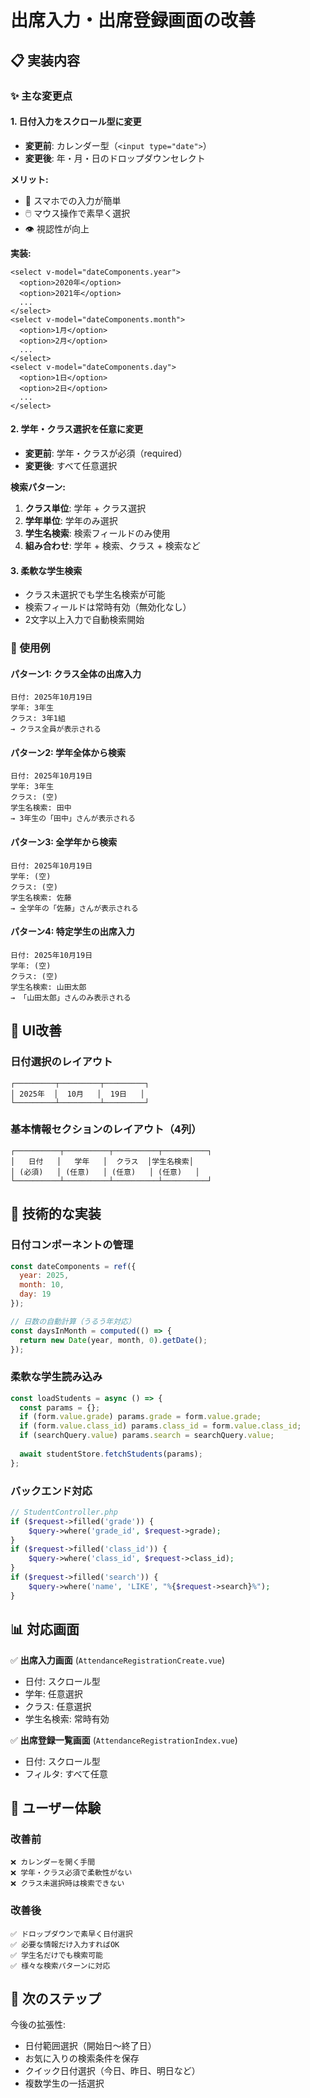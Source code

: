 # 出席入力・出席登録画面の改善

## 📋 実装内容

### ✨ 主な変更点

#### 1. **日付入力をスクロール型に変更**
- **変更前**: カレンダー型（`<input type="date">`）
- **変更後**: 年・月・日のドロップダウンセレクト

**メリット:**
- 📱 スマホでの入力が簡単
- 🖱️ マウス操作で素早く選択
- 👁️ 視認性が向上

**実装:**
```vue
<select v-model="dateComponents.year">
  <option>2020年</option>
  <option>2021年</option>
  ...
</select>
<select v-model="dateComponents.month">
  <option>1月</option>
  <option>2月</option>
  ...
</select>
<select v-model="dateComponents.day">
  <option>1日</option>
  <option>2日</option>
  ...
</select>
```

#### 2. **学年・クラス選択を任意に変更**
- **変更前**: 学年・クラスが必須（required）
- **変更後**: すべて任意選択

**検索パターン:**
1. **クラス単位**: 学年 + クラス選択
2. **学年単位**: 学年のみ選択
3. **学生名検索**: 検索フィールドのみ使用
4. **組み合わせ**: 学年 + 検索、クラス + 検索など

#### 3. **柔軟な学生検索**
- クラス未選択でも学生名検索が可能
- 検索フィールドは常時有効（無効化なし）
- 2文字以上入力で自動検索開始

### 🎯 使用例

#### パターン1: クラス全体の出席入力
```
日付: 2025年10月19日
学年: 3年生
クラス: 3年1組
→ クラス全員が表示される
```

#### パターン2: 学年全体から検索
```
日付: 2025年10月19日
学年: 3年生
クラス: (空)
学生名検索: 田中
→ 3年生の「田中」さんが表示される
```

#### パターン3: 全学年から検索
```
日付: 2025年10月19日
学年: (空)
クラス: (空)  
学生名検索: 佐藤
→ 全学年の「佐藤」さんが表示される
```

#### パターン4: 特定学生の出席入力
```
日付: 2025年10月19日
学年: (空)
クラス: (空)
学生名検索: 山田太郎
→ 「山田太郎」さんのみ表示される
```

## 📱 UI改善

### 日付選択のレイアウト
```
┌─────────┬─────────┬─────────┐
│ 2025年  │  10月   │  19日   │
└─────────┴─────────┴─────────┘
```

### 基本情報セクションのレイアウト（4列）
```
┌──────────┬──────────┬──────────┬──────────┐
│   日付   │   学年   │  クラス  │学生名検索│
│ (必須)   │ (任意)   │ (任意)   │ (任意)   │
└──────────┴──────────┴──────────┴──────────┘
```

## 🔧 技術的な実装

### 日付コンポーネントの管理
```javascript
const dateComponents = ref({
  year: 2025,
  month: 10,
  day: 19
});

// 日数の自動計算（うるう年対応）
const daysInMonth = computed(() => {
  return new Date(year, month, 0).getDate();
});
```

### 柔軟な学生読み込み
```javascript
const loadStudents = async () => {
  const params = {};
  if (form.value.grade) params.grade = form.value.grade;
  if (form.value.class_id) params.class_id = form.value.class_id;
  if (searchQuery.value) params.search = searchQuery.value;
  
  await studentStore.fetchStudents(params);
};
```

### バックエンド対応
```php
// StudentController.php
if ($request->filled('grade')) {
    $query->where('grade_id', $request->grade);
}
if ($request->filled('class_id')) {
    $query->where('class_id', $request->class_id);
}
if ($request->filled('search')) {
    $query->where('name', 'LIKE', "%{$request->search}%");
}
```

## 📊 対応画面

✅ **出席入力画面** (`AttendanceRegistrationCreate.vue`)
- 日付: スクロール型
- 学年: 任意選択
- クラス: 任意選択
- 学生名検索: 常時有効

✅ **出席登録一覧画面** (`AttendanceRegistrationIndex.vue`)
- 日付: スクロール型
- フィルタ: すべて任意

## 🎨 ユーザー体験

### 改善前
```
❌ カレンダーを開く手間
❌ 学年・クラス必須で柔軟性がない
❌ クラス未選択時は検索できない
```

### 改善後
```
✅ ドロップダウンで素早く日付選択
✅ 必要な情報だけ入力すればOK
✅ 学生名だけでも検索可能
✅ 様々な検索パターンに対応
```

## 🚀 次のステップ

今後の拡張性:
- 日付範囲選択（開始日〜終了日）
- お気に入りの検索条件を保存
- クイック日付選択（今日、昨日、明日など）
- 複数学生の一括選択
